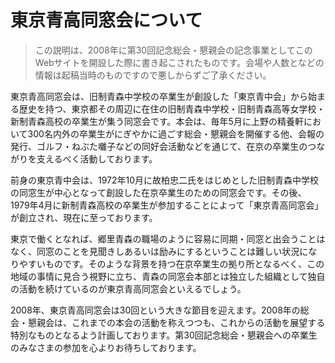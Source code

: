 # 東京青高同窓会について

> この説明は、2008年に第30回記念総会・懇親会の記念事業としてこのWebサイトを開設した際に書き起こされたものです。会場や人数となどの情報は起稿当時のものですので悪しからずご了承ください。

東京青高同窓会は、旧制青森中学校の卒業生が創設した「東京青中会」から始まる歴史を持つ、東京都その周辺に在住の旧制青森中学校・旧制青森高等女学校・新制青森高校の卒業生が集う同窓会です。本会は、毎年5月に上野の精養軒において300名内外の卒業生がにぎやかに過ごす総会・懇親会を開催する他、会報の発行、ゴルフ・ねぶた囃子などの同好会活動などを通じて、在京の卒業生のつながりを支えるべく活動しております。

前身の東京青中会は、1972年10月に故柏忠二氏をはじめとした旧制青森中学校の同窓生が中心となって創設した在京卒業生のための同窓会です。その後、1979年4月に新制青森高校の卒業生が参加することによって「東京青高同窓会」が創立され、現在に至っております。

東京で働くとなれば、郷里青森の職場のように容易に同期・同窓と出会うことはなく、同窓のことを見聞きしあるいは励みにするということは難しい状況になりやすいものです。そのような背景を持つ在京卒業生の拠り所となるべく、この地域の事情に見合う視野に立ち、青森の同窓会本部とは独立した組織として独自の活動を続けているのが東京青高同窓会といえるでしょう。

2008年、東京青高同窓会は30回という大きな節目を迎えます。2008年の総会・懇親会は、これまでの本会の活動を称えつつも、これからの活動を展望する特別なものとなるよう計画しております。第30回記念総会・懇親会への卒業生のみなさまの参加を心よりお待ちしております。
